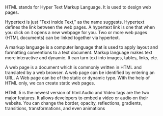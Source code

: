 HTML stands for Hyper Text Markup Language. It is used to design web pages.


Hypertext is just "Text inside Text," as the name suggests. Hypertext defines the link between the web pages. A hypertext link is one that when you click on it opens a new webpage for you. Two or more web pages (HTML documents) can be linked together via hypertext.

A markup language is a computer language that is used to apply layout and formatting conventions to a text document. Markup language makes text more interactive and dynamic. It can turn text into images, tables, links, etc.

A web page is a document which is commonly written in HTML and translated by a web browser. A web page can be identified by entering an URL. A Web page can be of the static or dynamic type. With the help of HTML only, we can create static web pages.



HTML 5 is the newest version of html.Audio and Video tags are the two major features. It allows developers to embed a video or audio on their website. You can change the border, opacity, reflections, gradients, transitions, transformations, and even animations


